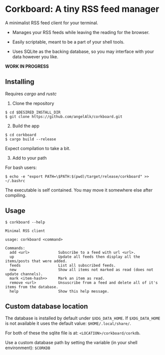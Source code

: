 # Corkboard: A tiny RSS feed manager

A minimalist RSS feed client for your terminal.

- Manages your RSS feeds while leaving the reading for the browser.

- Easily scriptable, meant to be a part of your shell tools.

- Uses SQLite as the backing database, so you may interface with your data however you like.

**WORK IN PROGRESS**

## Installing

Requires _cargo_ and _rustc_

1. Clone the repository
```
$ cd $DESIRED_INSTALL_DIR
$ git clone https://github.com/angelAlk/corkboard.git
```

2. Build the app
```
$ cd corkboard
$ cargo build --release
```
Expect compilation to take a bit.

3. Add to your path

For bash users:
```
$ echo -e "export PATH=\$PATH:$(pwd)/target/release/corkboard" >> ~/.bashrc
```

The executable is self contained.
You may move it somewhere else after compiling.

## Usage

```
$ corkboard --help

Minimal RSS client

usage: corkboard <command>

Commands:
  add <url>             Subscribe to a feed with url <url>.
  up                    Update all feeds then display all the items/posts that were added.
  feeds                 List all subscribed feeds.
  new                   Show all items not marked as read (does not update channels).
  mark <item-hash+>     Mark an item as read.
  remove <url>          Unsuscribe from a feed and delete all of it's items from the database.
  help                  Show this help message.
```

## Custom database location

The database is installed by default under `$XDG_DATA_HOME`.
If `$XDG_DATA_HOME` is not available it uses the default value: `$HOME/.local/share/`.

For both of these the sqlite file is at: `<LOCATION>/corkboard/corkdb`.

Use a custom database path by setting the variable (in your shell environment): `$CORKDB`

